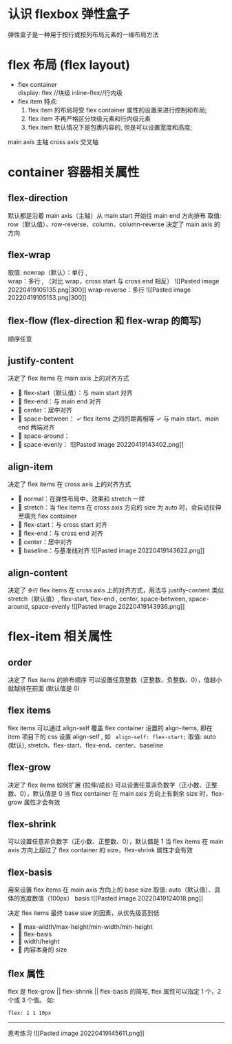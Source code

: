 # 认识 flexbox 弹性盒子
弹性盒子是一种用于按行或按列布局元素的一维布局方法
# flex 布局 (flex layout)
- flex container     
display: flex //块级   inline-flex//行内级
- flex item
 特点:
	 1. flex item 的布局将受 flex container 属性的设置来进行控制和布局;
	 2. flex item 不再严格区分块级元素和行内级元素
	 3. flex item 默认情况下是包裹内容的, 但是可以设置宽度和高度;

main axis  主轴
cross axis 交叉轴

# container 容器相关属性
## flex-direction
默认都是沿着 main axis（主轴）从 main start 开始往 main end 方向排布
取值: row（默认值）、row-reverse、column、column-reverse
决定了 main axis 的方向
## flex-wrap
取值: nowrap（默认）：单行 ,  
wrap：多行 ,  （对比 wrap，cross start 与 cross end 相反）
![[Pasted image 20220419105135.png|300]]
wrap-reverse：多行
![[Pasted image 20220419105153.png|300]]

## flex-flow (flex-direction 和 flex-wrap 的简写)
顺序任意

## justify-content
决定了 flex items 在 main axis 上的对齐方式
-  flex-start（默认值）：与 main start 对齐 
-  flex-end：与 main end 对齐 
-  center：居中对齐 
-  space-between： ✓ flex items 之间的距离相等 ✓ 与 main start、main end 两端对齐 
-  space-around： 
-  space-evenly：
![[Pasted image 20220419143402.png]]
## align-item
决定了 flex items 在 cross axis 上的对齐方式
-  normal：在弹性布局中，效果和 stretch 一样 
-  stretch：当 flex items 在 cross axis 方向的 size 为 auto 时，会自动拉伸至填充 flex container 
-  flex-start：与 cross start 对齐 
-  flex-end：与 cross end 对齐 
-  center：居中对齐 
-  baseline：与基准线对齐
![[Pasted image 20220419143622.png]]

## align-content
决定了 `多行`  flex items 在 cross axis 上的对齐方式，用法与 justify-content 类似
stretch（默认值）, flex-start, flex-end  , center, space-between, space-around, space-evenly
![[Pasted image 20220419143936.png]]

# flex-item 相关属性
## order
决定了 flex items 的排布顺序
可以设置任意整数（正整数、负整数、0），值越小就越排在前面 (默认值是 0)

## flex items
flex items 可以通过 align-self 覆盖 flex container 设置的 align-items, 即在 item 项目下的 css 设置 align-self , 如 ` align-self: flex-start;`
取值: auto (默认), stretch、flex-start、flex-end、center、baseline

## flex-grow
决定了 flex items 如何扩展 (拉伸/成长)
可以设置任意非负数字（正小数、正整数、0），默认值是 0
当 flex container 在 main axis 方向上有剩余 size 时，flex-grow 属性才会有效

## flex-shrink
可以设置任意非负数字（正小数、正整数、0），默认值是 1
当 flex items 在 main axis 方向上超过了 flex container 的 size，flex-shrink 属性才会有效

## flex-basis
用来设置 flex items 在 main axis 方向上的 base size
取值: auto（默认值）、具体的宽度数值（100px）
basis
![[Pasted image 20220419124018.png]]

 决定 flex items 最终 base size 的因素，从优先级高到低
-  max-width/max-height/min-width/min-height 
-  flex-basis 
-  width/height 
-  内容本身的 size

## flex 属性
flex 是 flex-grow || flex-shrink || flex-basis 的简写, flex 属性可以指定 1 个，2 个或 3 个值。
如:
```
flex: 1 1 10px
```



---

思考练习
![[Pasted image 20220419145611.png]]